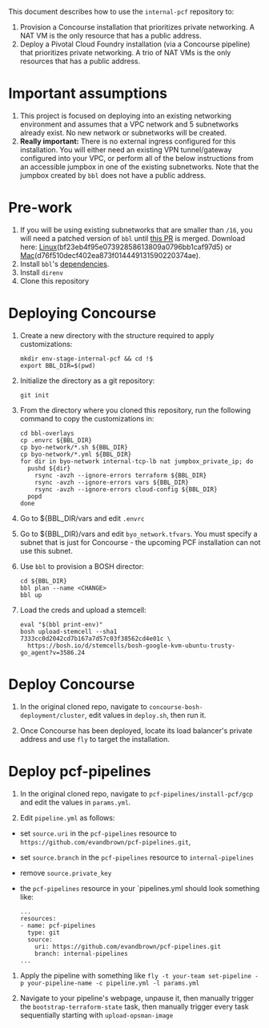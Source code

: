 This document describes how to use the `internal-pcf` repository to:
1. Provision a Concourse installation that prioritizes private networking. A NAT VM is the only resource that has a public address.
1. Deploy a Pivotal Cloud Foundry installation (via a Concourse pipeline) that prioritizes private networking. A trio of NAT VMs is the only resources that has a public address.

# Important assumptions
1. This project is focused on deploying into an existing networking environment and assumes that a VPC network and 5 subnetworks already exist. No new network or subnetworks will be created. 
1. **Really important:** There is no external ingress configured for this installation. You will either need an existing VPN tunnel/gateway configured into your VPC, or perform all of the below instructions from an accessible jumpbox in one of the existing subnetworks. Note that the jumpbox created by `bbl` does not have a public address.


# Pre-work
1. If you will be using existing subnetworks that are smaller than `/16`, you will need a patched version of `bbl` until [this PR](https://github.com/cloudfoundry/bosh-bootloader/pull/335) is merged. Download here: [Linux](https://storage.googleapis.com/evandbrown17/bbl-linux)(bf23eb4f95e07392858613809a0796bb1caf97d5) or [Mac](https://storage.googleapis.com/evandbrown17/bbl-linux)(d76f510decf402ea873f014449131590220374ae).
1. Install `bbl`'s [dependencies](https://github.com/cloudfoundry/bosh-bootloader#install-dependencies).
1. Install `direnv`
1. Clone this repository

# Deploying Concourse
1. Create a new directory with the structure required to apply customizations:

    ```
    mkdir env-stage-internal-pcf && cd !$
    export BBL_DIR=$(pwd)
    ```

1. Initialize the directory as a git repository:

    ```
    git init
    ```

1. From the directory where you cloned this repository, run the following command to copy the customizations in:

    ```
    cd bbl-overlays
    cp .envrc ${BBL_DIR}
    cp byo-network/*.sh ${BBL_DIR}
    cp byo-network/*.yml ${BBL_DIR}
    for dir in byo-network internal-tcp-lb nat jumpbox_private_ip; do
      pushd ${dir}
        rsync -avzh --ignore-errors terraform ${BBL_DIR}
        rsync -avzh --ignore-errors vars ${BBL_DIR}
        rsync -avzh --ignore-errors cloud-config ${BBL_DIR}
      popd
    done
    ```

1. Go to ${BBL_DIR/vars and edit `.envrc`

1. Go to ${BBL_DIR}/vars and edit `byo_network.tfvars`. You must specify a subnet that is just for Concourse - the upcoming PCF installation can not use this subnet.

1. Use `bbl` to provision a BOSH director:

    ```
    cd ${BBL_DIR}
    bbl plan --name <CHANGE>
    bbl up
    ```

1. Load the creds and upload a stemcell:

    ```
    eval "$(bbl print-env)"
    bosh upload-stemcell --sha1 7333cc0d2042cd7b167a7d57c03f38562cd4e01c \
      https://bosh.io/d/stemcells/bosh-google-kvm-ubuntu-trusty-go_agent?v=3586.24
    ```

# Deploy Concourse

1. In the original cloned repo, navigate to `concourse-bosh-deployment/cluster`, edit <CHANGE> values in `deploy.sh`, then run it.

1. Once Concourse has been deployed, locate its load balancer's private address and use `fly` to target the installation.

# Deploy pcf-pipelines

1. In the original cloned repo, navigate to `pcf-pipelines/install-pcf/gcp` and edit the values in `params.yml`.

1. Edit `pipeline.yml` as follows:

  * set `source.uri` in the `pcf-pipelines` resource to `https://github.com/evandbrown/pcf-pipelines.git`,

  * set `source.branch` in the `pcf-pipelines` resource to `internal-pipelines`

  * remove `source.private_key`

  * the `pcf-pipelines` resource in your `pipelines.yml should look something like:

      ```
      ...
      resources:
      - name: pcf-pipelines
        type: git
        source:
          uri: https://github.com/evandbrown/pcf-pipelines.git
          branch: internal-pipelines
      ...

      ```

1. Apply the pipeline with something like `fly -t your-team set-pipeline -p your-pipeline-name -c pipeline.yml -l params.yml`

1. Navigate to your pipeline's webpage, unpause it, then manually trigger the `bootstrap-terraform-state` task, then manually trigger every task sequentially starting with `upload-opsman-image`


